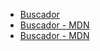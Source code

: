 - [Buscador](https://www.pixar.com)
- [Buscador - MDN](https://www.google.com)
- [Buscador - MDN](https://www.pixar.com/error404)
